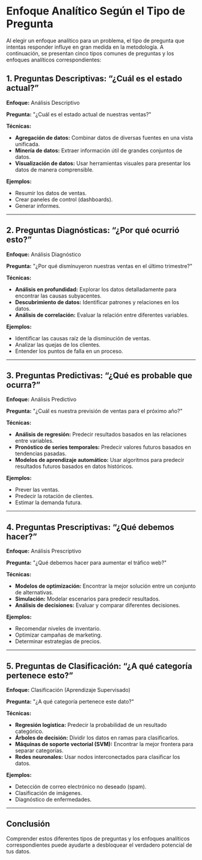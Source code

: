 # Enfoque Analítico Según el Tipo de Pregunta

Al elegir un enfoque analítico para un problema, el tipo de pregunta que intentas responder influye en gran medida en la metodología. A continuación, se presentan cinco tipos comunes de preguntas y los enfoques analíticos correspondientes:

## 1. Preguntas Descriptivas: “¿Cuál es el estado actual?”

**Enfoque:** Análisis Descriptivo

**Pregunta:** "¿Cuál es el estado actual de nuestras ventas?"

**Técnicas:**

- **Agregación de datos:** Combinar datos de diversas fuentes en una vista unificada.
- **Minería de datos:** Extraer información útil de grandes conjuntos de datos.
- **Visualización de datos:** Usar herramientas visuales para presentar los datos de manera comprensible.

**Ejemplos:**

- Resumir los datos de ventas.
- Crear paneles de control (dashboards).
- Generar informes.

---

## 2. Preguntas Diagnósticas: “¿Por qué ocurrió esto?”

**Enfoque:** Análisis Diagnóstico

**Pregunta:** "¿Por qué disminuyeron nuestras ventas en el último trimestre?"

**Técnicas:**

- **Análisis en profundidad:** Explorar los datos detalladamente para encontrar las causas subyacentes.
- **Descubrimiento de datos:** Identificar patrones y relaciones en los datos.
- **Análisis de correlación:** Evaluar la relación entre diferentes variables.

**Ejemplos:**

- Identificar las causas raíz de la disminución de ventas.
- Analizar las quejas de los clientes.
- Entender los puntos de falla en un proceso.

---

## 3. Preguntas Predictivas: “¿Qué es probable que ocurra?”

**Enfoque:** Análisis Predictivo

**Pregunta:** "¿Cuál es nuestra previsión de ventas para el próximo año?"

**Técnicas:**

- **Análisis de regresión:** Predecir resultados basados en las relaciones entre variables.
- **Pronóstico de series temporales:** Predecir valores futuros basados en tendencias pasadas.
- **Modelos de aprendizaje automático:** Usar algoritmos para predecir resultados futuros basados en datos históricos.

**Ejemplos:**

- Prever las ventas.
- Predecir la rotación de clientes.
- Estimar la demanda futura.

---

## 4. Preguntas Prescriptivas: “¿Qué debemos hacer?”

**Enfoque:** Análisis Prescriptivo

**Pregunta:** "¿Qué debemos hacer para aumentar el tráfico web?"

**Técnicas:**

- **Modelos de optimización:** Encontrar la mejor solución entre un conjunto de alternativas.
- **Simulación:** Modelar escenarios para predecir resultados.
- **Análisis de decisiones:** Evaluar y comparar diferentes decisiones.

**Ejemplos:**

- Recomendar niveles de inventario.
- Optimizar campañas de marketing.
- Determinar estrategias de precios.

---

## 5. Preguntas de Clasificación: “¿A qué categoría pertenece esto?”

**Enfoque:** Clasificación (Aprendizaje Supervisado)

**Pregunta:** "¿A qué categoría pertenece este dato?"

**Técnicas:**

- **Regresión logística:** Predecir la probabilidad de un resultado categórico.
- **Árboles de decisión:** Dividir los datos en ramas para clasificarlos.
- **Máquinas de soporte vectorial (SVM):** Encontrar la mejor frontera para separar categorías.
- **Redes neuronales:** Usar nodos interconectados para clasificar los datos.

**Ejemplos:**

- Detección de correo electrónico no deseado (spam).
- Clasificación de imágenes.
- Diagnóstico de enfermedades.

---

## Conclusión

Comprender estos diferentes tipos de preguntas y los enfoques analíticos correspondientes puede ayudarte a desbloquear el verdadero potencial de tus datos.
